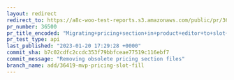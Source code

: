 ```yaml
---
layout: redirect
redirect_to: https://a8c-woo-test-reports.s3.amazonaws.com/public/pr/36500/api/index.html
pr_number: 36500
pr_title_encoded: "Migrating+pricing+section+in+product+editor+to+slot+fills"
pr_test_type: api
last_published: "2023-01-20 17:29:28 +0000"
commit_sha: b7c02cdfc2ccdc353f79bbfceae77519c116ebf7
commit_message: "Removing obsolete pricing section files"
branch_name: add/36419-mvp-pricing-slot-fill
---
```

